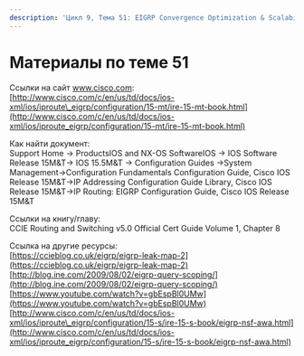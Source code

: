 ```yaml
---
description: 'Цикл 9, Тема 51: EIGRP Convergence Optimization & Scalability'
---
```


# Материалы по теме 51

Ссылки на сайт www.cisco.com:  
[http://www.cisco.com/c/en/us/td/docs/ios-xml/ios/iproute\_eigrp/configuration/15-mt/ire-15-mt-book.html](http://www.cisco.com/c/en/us/td/docs/ios-xml/ios/iproute_eigrp/configuration/15-mt/ire-15-mt-book.html)

Как найти документ:  
Support Home → ProductsIOS and NX-OS SoftwareIOS → IOS Software Release 15M&T→ IOS 15.5M&T → Configuration Guides →System Management→Configuration Fundamentals Configuration Guide, Cisco IOS Release 15M&T→IP Addressing Configuration Guide Library, Cisco IOS Release 15M&T→IP Routing: EIGRP Configuration Guide, Cisco IOS Release 15M&T

Ссылки на книгу/главу:  
CCIE Routing and Switching v5.0 Official Cert Guide Volume 1, Chapter 8

Ссылка на другие ресурсы:  
[https://ccieblog.co.uk/eigrp/eigrp-leak-map-2](https://ccieblog.co.uk/eigrp/eigrp-leak-map-2)  
[http://blog.ine.com/2009/08/02/eigrp-query-scoping/](http://blog.ine.com/2009/08/02/eigrp-query-scoping/)  
[https://www.youtube.com/watch?v=gbEspBl0UMw](https://www.youtube.com/watch?v=gbEspBl0UMw)  
[http://www.cisco.com/c/en/us/td/docs/ios-xml/ios/iproute\_eigrp/configuration/15-s/ire-15-s-book/eigrp-nsf-awa.html](http://www.cisco.com/c/en/us/td/docs/ios-xml/ios/iproute_eigrp/configuration/15-s/ire-15-s-book/eigrp-nsf-awa.html)


